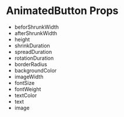 # AnimatedButton Props


  - beforShrunkWidth
  - afterShrunkWidth
  - height
  - shrinkDuration
  - spreadDuration
  - rotationDuration
  - borderRadius
  - backgroundColor
  - imageWidth
  - fontSize
  - fontWeight
  - textColor
  - text
  - image
